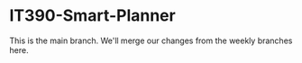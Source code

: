 # IT390-Smart-Planner

This is the main branch. We'll merge our changes from the weekly branches here.
